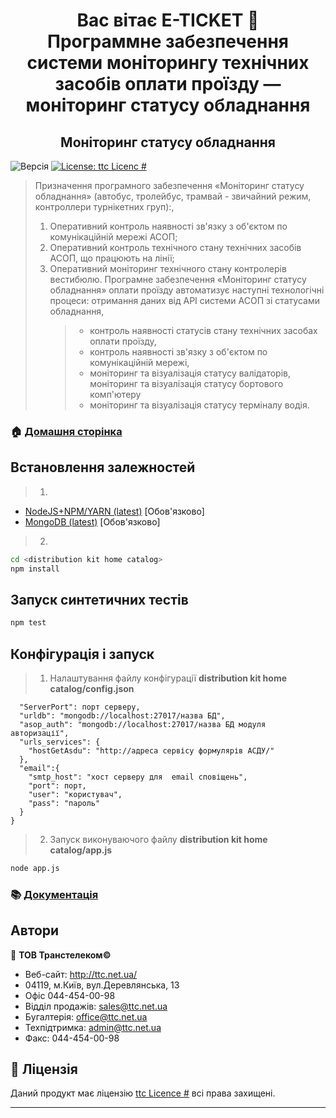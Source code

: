 <h1 align="center">Вас вітає E-TICKET 👋<br>Программне забезпечення системи моніторингу технічних засобів оплати проїзду — моніторинг статусу обладнання</h1>
<h2 align="center">Моніторинг статусу обладнання</h2>
<p>
  <img alt="Версія" src="https://img.shields.io/badge/version-0.95-blue.svg?cacheSeconds=2592000" />
  <a href="-" target="_blank">
    <img alt="License: ttc Licenc #" src="https://img.shields.io/badge/License-ttc Licenc #-yellow.svg" />
  </a>
</p>

> Призначення програмного забезпечення «Моніторинг статусу обладнання» (автобус, тролейбус, трамвай - звичайний режим, контроллери турнікетних груп):,
>
> 1. Оперативний контроль наявності зв'язку з об'єктом по комунікаційній мережі АСОП;
> 2. Оперативний контроль технічного стану технічних засобів АСОП, що працюють на лінії;
> 3. Оперативний моніторинг технічного стану контролерів вестибюлю. Програмне забезпечення «Моніторинг статусу обладнання» оплати проїзду автоматизує наступні технологічні процеси:
>    отримання даних від API системи АСОП зі статусами обладнання,
>    > - контроль наявності статусів стану технічних засобах оплати проїзду,
>    > - контроль наявності зв'язку з об'єктом по комунікаційній мережі,
>    > - моніторинг та візуалізація статусу валідаторів, моніторинг та візуалізація статусу бортового комп'ютеру
>    > - моніторинг та візуалізація статусу терміналу водія.

### 🏠 [ Домашня сторінка ](http://monitoringasop.kyivcity.gov.ua/)

## Встановлення залежностей

> 1.

- [ NodeJS+NPM/YARN (latest)](https://nodejs.org/uk/download/) [Обов'язково]
- [ MongoDB (latest)](https://docs.mongodb.com/manual/) [Обов'язково]

> 2.

```sh
cd <distribution kit home catalog>
npm install
```

## Запуск синтетичних тестів

```sh
npm test
```

## Конфігурація і запуск

> 1. Налаштування файлу конфігурації **distribution kit home catalog/config.json**

```{
  "ServerPort": порт серверу,
  "urldb": "mongodb://localhost:27017/назва БД",
  "asop_auth": "mongodb://localhost:27017/назва БД модуля авторизації",
  "urls_services": {
    "hostGetAsdu": "http://адреса сервісу формулярів АСДУ/"
  },
  "email":{
    "smtp_host": "хост серверу для  email сповіщень",
    "port": порт,
    "user": "користувач",
    "pass": "пароль"
  }
}
```

> 2. Запуск виконуваючого файлу **distribution kit home catalog/app.js**

```sh
node app.js
```

### 📚 [ Документація ](http://link)

## Автори

👤 **ТОВ Транстелеком©**

- Веб-сайт: http://ttc.net.ua/
- 04119, м.Київ, вул.Деревлянська, 13
- Офіс 044-454-00-98
- Відділ продажів: sales@ttc.net.ua
- Бугалтерія: office@ttc.net.ua
- Техпідтримка: admin@ttc.net.ua
- Факс: 044-454-00-98

## 📝 Ліцензія

Даний продукт має ліцензію [ttc Licence #](-) всі права захищені.

---

